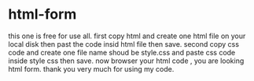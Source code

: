# html-form 
this one is free for use all.
first copy html and create one html file on your local disk then past the code insid html file then save. 
second copy css code and create one file name shoud be style.css and paste css code inside style css then save.
now browser your html code , you are looking html form.
thank you very much for using my code. 
